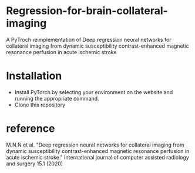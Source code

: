 # Regression-for-brain-collateral-imaging
A PyTroch reimplementation of Deep regression neural networks for collateral imaging from dynamic susceptibility contrast-enhanced magnetic resonance perfusion in acute ischemic stroke

# Installation
<ul>
  <li>Install PyTorch by selecting your environment on the website and running the appropriate command.
  <li>Clone this repository
 </ul>

# reference
M.N.N et al. "Deep regression neural networks for collateral imaging from dynamic susceptibility contrast-enhanced magnetic resonance perfusion in acute ischemic stroke." International journal of computer assisted radiology and surgery 15.1 (2020)
